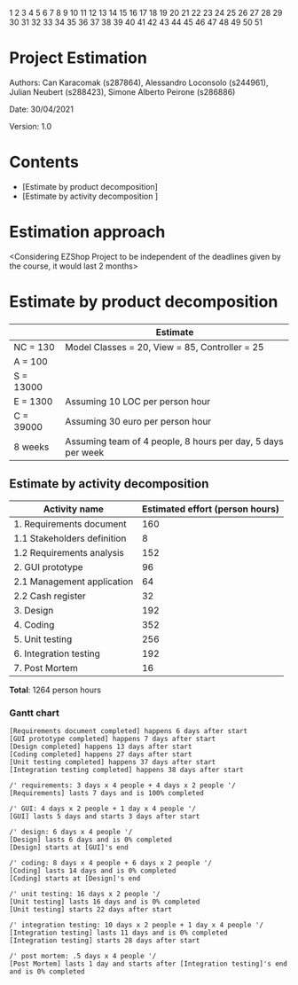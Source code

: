 1
2
3
4
5
6
7
8
9
10
11
12
13
14
15
16
17
18
19
20
21
22
23
24
25
26
27
28
29
30
31
32
33
34
35
36
37
38
39
40
41
42
43
44
45
46
47
48
49
50
51
# Project Estimation  
Authors: Can Karacomak (s287864), Alessandro Loconsolo (s244961), Julian Neubert (s288423), Simone Alberto Peirone (s286886)

Date: 30/04/2021

Version: 1.0
# Contents
- [Estimate by product decomposition]
- [Estimate by activity decomposition ]
# Estimation approach
<Considering EZShop Project to be independent of the deadlines given by the course, it would last 2 months>
# Estimate by product decomposition
### 
|             | Estimate                        |             
| ----------- | ------------------------------- |  
| NC = 130    | Model Classes = 20, View = 85, Controller = 25 |             
| A =  100    |                            | 
| S =  13000  | |
| E = 1300    | Assuming 10 LOC per person hour |   
| C = 39000   | Assuming 30 euro per person hour | 
| 8 weeks | Assuming team of 4 people, 8 hours per day, 5 days per week |  

## Estimate by activity decomposition
 
|         Activity name    | Estimated effort (person hours)   |             
| ------------------------ | ------------------------------- | 
| 1. Requirements document               | 160 |
| 1.1 Stakeholders definition            | 8   |
| 1.2 Requirements analysis              | 152 |
| 2. GUI prototype                       | 96  |
| 2.1 Management application             | 64  |
| 2.2 Cash register                      | 32  |
| 3. Design                              | 192 |
| 4. Coding                              | 352 |
| 5. Unit testing                        | 256 |
| 6. Integration testing                 | 192 |
| 7. Post Mortem                         | 16  |

**Total**: 1264 person hours

### Gantt chart

```plantuml
[Requirements document completed] happens 6 days after start
[GUI prototype completed] happens 7 days after start
[Design completed] happens 13 days after start
[Coding completed] happens 27 days after start
[Unit testing completed] happens 37 days after start
[Integration testing completed] happens 38 days after start

/' requirements: 3 days x 4 people + 4 days x 2 people '/
[Requirements] lasts 7 days and is 100% completed

/' GUI: 4 days x 2 people + 1 day x 4 people '/
[GUI] lasts 5 days and starts 3 days after start

/' design: 6 days x 4 people '/
[Design] lasts 6 days and is 0% completed
[Design] starts at [GUI]'s end

/' coding: 8 days x 4 people + 6 days x 2 people '/
[Coding] lasts 14 days and is 0% completed
[Coding] starts at [Design]'s end

/' unit testing: 16 days x 2 people '/
[Unit testing] lasts 16 days and is 0% completed
[Unit testing] starts 22 days after start

/' integration testing: 10 days x 2 people + 1 day x 4 people '/
[Integration testing] lasts 11 days and is 0% completed
[Integration testing] starts 28 days after start

/' post mortem: .5 days x 4 people '/
[Post Mortem] lasts 1 day and starts after [Integration testing]'s end and is 0% completed
```